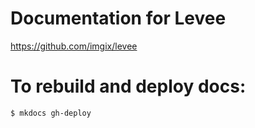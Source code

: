 # Documentation for Levee

https://github.com/imgix/levee


# To rebuild and deploy docs:

```
$ mkdocs gh-deploy
```




